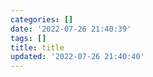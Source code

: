 ```yaml
---
categories: []
date: '2022-07-26 21:40:39'
tags: []
title: title
updated: '2022-07-26 21:40:40'
---
```


